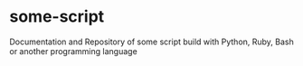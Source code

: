 # some-script
Documentation and Repository of some script build with Python, Ruby, Bash or another programming language
